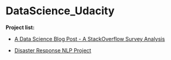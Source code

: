 # DataScience_Udacity

**Project list:**
- [A Data Science Blog Post - A StackOverflow Survey Analysis](https://github.com/kevingao1136/DataScience_Udacity/tree/master/Intro_DS_blog_post)

- [Disaster Response NLP Project](https://github.com/kevingao1136/DataScience_Udacity/tree/master/Disaster_Response_Project)

